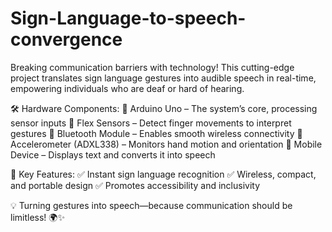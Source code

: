 # Sign-Language-to-speech-convergence
Breaking communication barriers with technology! This cutting-edge project translates sign language gestures into audible speech in real-time, empowering individuals who are deaf or hard of hearing.

🛠️ Hardware Components:
🔹 Arduino Uno – The system’s core, processing sensor inputs
🔹 Flex Sensors – Detect finger movements to interpret gestures
🔹 Bluetooth Module – Enables smooth wireless connectivity
🔹 Accelerometer (ADXL338) – Monitors hand motion and orientation
🔹 Mobile Device – Displays text and converts it into speech

🌟 Key Features:
✅ Instant sign language recognition
✅ Wireless, compact, and portable design
✅ Promotes accessibility and inclusivity

💡 Turning gestures into speech—because communication should be limitless! 🌍✨
